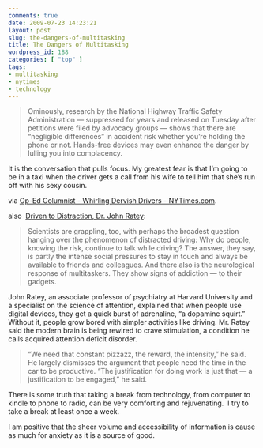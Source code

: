```yaml
---
comments: true
date: 2009-07-23 14:23:21
layout: post
slug: the-dangers-of-multitasking
title: The Dangers of Multitasking
wordpress_id: 188
categories: [ "top" ]
tags:
- multitasking
- nytimes
- technology
---
```


> Ominously, research by the National Highway Traffic Safety Administration — suppressed for years and released on Tuesday after petitions were filed by advocacy groups — shows that there are “negligible differences” in accident risk whether you’re holding the phone or not. Hands-free devices may even enhance the danger by lulling you into complacency.

It is the conversation that pulls focus. My greatest fear is that I’m going to be in a taxi when the driver gets a call from his wife to tell him that she’s run off with his sexy cousin.


via [Op-Ed Columnist - Whirling Dervish Drivers - NYTimes.com](http://www.nytimes.com/2009/07/22/opinion/22dowd.html?em).

also  [Driven to Distraction, Dr. John Ratey](http://www.nytimes.com/2009/07/19/technology/19distracted.html?pagewanted=print):


> Scientists are grappling, too, with perhaps the broadest question hanging over the phenomenon of distracted driving: Why do people, knowing the risk, continue to talk while driving? The answer, they say, is partly the intense social pressures to stay in touch and always be available to friends and colleagues. And there also is the neurological response of multitaskers. They show signs of addiction — to their gadgets.

John Ratey, an associate professor of psychiatry at Harvard University and a specialist on the science of attention, explained that when people use digital devices, they get a quick burst of adrenaline, “a dopamine squirt.” Without it, people grow bored with simpler activities like driving. Mr. Ratey said the modern brain is being rewired to crave stimulation, a condition he calls acquired attention deficit disorder.




> “We need that constant pizzazz, the reward, the intensity,” he said. He largely dismisses the argument that people need the time in the car to be productive. “The justification for doing work is just that — a justification to be engaged,” he said.


There is some truth that taking a break from technology, from computer to kindle to phone to radio, can be very comforting and rejuvenating.  I try to take a break at least once a week.

I am positive that the sheer volume and accessibility of information is cause as much for anxiety as it is a source of good.
